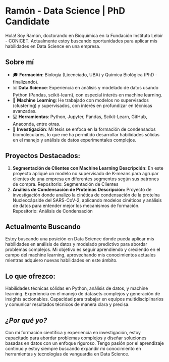 # **Ramón - Data Science | PhD Candidate**

Hola! Soy Ramón, doctorando en Bioquímica en la Fundación Instituto Leloir - CONICET. Actualmente estoy buscando oportunidades para aplicar mis habilidades en Data Science en una empresa.

## **Sobre mí**

- 🎓 **Formación**: Biología (Licenciado, UBA) y Química Biológica (PhD - finalizando).
- 📊 **Data Science**: Experiencia en análisis y modelado de datos usando Python (Pandas, scikit-learn), con especial interés en machine learning.
- 🤖 **Machine Learning**: He trabajado con modelos no supervisados (clustering) y supervisados, con interés en profundizar en técnicas avanzadas.
- 💻 **Herramientas**: Python, Jupyter, Pandas, Scikit-Learn, GitHub, Anaconda, entre otras.
- 🔬 **Investigación**: Mi tesis se enfoca en la formación de condensados biomoleculares, lo que me ha permitido desarrollar habilidades sólidas en el manejo y análisis de datos experimentales complejos.

## **Proyectos Destacados:**

1. **Segmentación de Clientes con Machine Learning**
**Descripción:** En este proyecto apliqué un modelo no supervisado de K-means para agrupar clientes de una empresa en diferentes segmentos según sus patrones de compra.
Repositorio: Segmentación de Clientes
2. **Análisis de Condensación de Proteínas**
**Descripción:** Proyecto de investigación donde analizo la cinética de condensación de la proteína Nucleocápside del SARS-CoV-2, aplicando modelos cinéticos y análisis de datos para entender mejor los mecanismos de formación.
Repositorio: Análisis de Condensación

## **Actualmente Buscando**

Estoy buscando una posición en Data Science donde pueda aplicar mis habilidades en análisis de datos y modelado predictivo para abordar problemas complejos. Mi objetivo es seguir aprendiendo y creciendo en el campo del machine learning, aprovechando mis conocimientos actuales mientras adquiero nuevas habilidades en este ámbito.

## **Lo que ofrezco:**
Habilidades técnicas sólidas en Python, análisis de datos, y machine learning.
Experiencia en el manejo de datasets complejos y generación de insights accionables.
Capacidad para trabajar en equipos multidisciplinarios y comunicar resultados técnicos de manera clara y precisa.


## *¿Por qué yo?*
Con mi formación científica y experiencia en investigación, estoy capacitado para abordar problemas complejos y diseñar soluciones basadas en datos con un enfoque riguroso.
Tengo pasión por el aprendizaje continuo y estoy siempre buscando expandir mi conocimiento en herramientas y tecnologías de vanguardia en Data Science.
